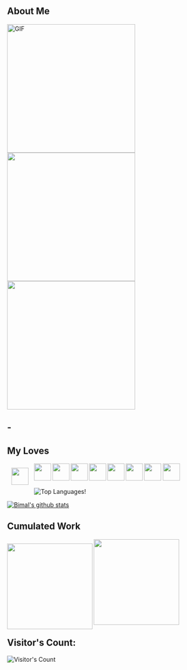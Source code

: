 ## About Me
<img align="left" alt="GIF" src="https://media.giphy.com/media/kbRb4eyCNC0aMz5x68/giphy.gif" width=300 />
<img src="https://img.shields.io/badge/-Bimal%20Subedi-black?style=social&logo=dart" width=300>
<img src="https://img.shields.io/badge/-Develops%20Web%20Apps-black?style=flat&logo=android" width=300>

## -
## My Loves
<img align="left" style="padding : 10px;" src="https://img.shields.io/badge/Android-black?style=plastic&logo=android" height=40>
<img align="left" src="https://img.shields.io/badge/Dart-black?style=plastic&logo=dart&logoColor=white" height=40>
<img align="left" src="https://img.shields.io/badge/Flutter-black?style=plastic&logo=flutter&logoColor=1389FD" height=40>
<img align="left" src="https://img.shields.io/badge/Vim-black?style=plastic&logo=vim&logoColor=019733" height=40>
<img src="https://img.shields.io/badge/VS%20Code-black?style=plastic&logo=visualstudiocode&logoColor=007ACC" height=40>
<img align="left" src="https://img.shields.io/badge/Python-black?style=plastic&logo=python&logoColor=white" height=40>
<img align="left" src="https://img.shields.io/badge/Javascript-black?style=plastic&logo=javascript&logoColor=yellow" height=40>
<img align="left" src="https://img.shields.io/badge/Firebase-black?style=plastic&logo=firebase&logoColor=FFCA28" height=40>
<img src="https://img.shields.io/badge/Postgres-black?style=plastic&logo=postgresql&logoColor=007ACC" height=40>

![Top Languages](https://github-readme-stats.vercel.app/api/top-langs/?username=subedibimal&theme=radical)!

[![Bimal's github stats](https://github-readme-stats.vercel.app/api?username=subedibimal&count_private=true&show_icons=true&theme=dark)](https://github.com/anuraghazra/github-readme-stats)	

 ## Cumulated Work
<img align="left" style="margin-top: 10px" src="https://github-readme-stats.vercel.app/api?username=subedibimal&theme=midnight-purple&count_private=true&show_icons=true" height=200>  
<img src="https://github-readme-stats.vercel.app/api/top-langs/?username=subedibimal&langs_count=3&theme=midnight-purple&show_icons=true&hide=html,css,glsl" height=200>

<!-- ## Flutter Developer

- 🔭 I’m currently working on Improving myself as a Software Engineer
- 🌱 I’m currently learning JavaScript
- 📫 How to reach me: bimalsubedi04@gmail.com
- ⚡ Fun fact: Rive integration with flutter works with flutter web
- 💬 Check out : https://bimalsubedi.com/
 -->

## Visitor's Count:
![Visitor's Count](https://profile-counter.glitch.me/%7Bsubedibimal%7D/count.svg)

<!--
**subedibimal/subedibimal** is a ✨ _special_ ✨ repository because its `README.md` (this file) appears on your GitHub profile.

Here are some ideas to get you started:

- 🔭 I’m currently working on ...
- 🌱 I’m currently learning ...
- 👯 I’m looking to collaborate on ...
- 🤔 I’m looking for help with ...
- 💬 Ask me about ...
- 📫 How to reach me: ...
- 😄 Pronouns: ...
- ⚡ Fun fact: ...
-->
